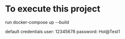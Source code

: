 # To execute this project

run docker-compose up --build

default credentials
user: 12345678
password: Hol@Test1

